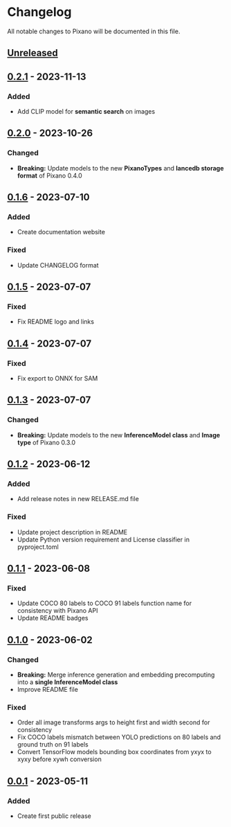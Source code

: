 # Changelog

All notable changes to Pixano will be documented in this file.

## [Unreleased]

## [0.2.1] - 2023-11-13

### Added

- Add CLIP model for **semantic search** on images

## [0.2.0] - 2023-10-26

### Changed

- **Breaking:** Update models to the new **PixanoTypes** and **lancedb storage format** of Pixano 0.4.0

## [0.1.6] - 2023-07-10

### Added

- Create documentation website

### Fixed

- Update CHANGELOG format

## [0.1.5] - 2023-07-07

### Fixed

- Fix README logo and links

## [0.1.4] - 2023-07-07

### Fixed

- Fix export to ONNX for SAM

## [0.1.3] - 2023-07-07

### Changed

- **Breaking:** Update models to the new **InferenceModel class** and **Image type** of Pixano 0.3.0

## [0.1.2] - 2023-06-12

### Added

- Add release notes in new RELEASE.md file

### Fixed

- Update project description in README
- Update Python version requirement and License classifier in pyproject.toml

## [0.1.1] - 2023-06-08

### Fixed

- Update COCO 80 labels to COCO 91 labels function name for consistency with Pixano API
- Update README badges

## [0.1.0] - 2023-06-02

### Changed

- **Breaking:** Merge inference generation and embedding precomputing into a **single InferenceModel class**
- Improve README file

### Fixed

- Order all image transforms args to height first and width second for consistency
- Fix COCO labels mismatch between YOLO predictions on 80 labels and ground truth on 91 labels
- Convert TensorFlow models bounding box coordinates from yxyx to xyxy before xywh conversion

## [0.0.1] - 2023-05-11

### Added

- Create first public release

[Unreleased]: https://github.com/pixano/pixano/compare/main...develop
[0.2.1]: https://github.com/pixano/pixano-inference/compare/v0.2.0...v0.2.1
[0.2.0]: https://github.com/pixano/pixano-inference/compare/v0.1.6...v0.2.0
[0.1.6]: https://github.com/pixano/pixano-inference/compare/v0.1.5...v0.1.6
[0.1.5]: https://github.com/pixano/pixano-inference/compare/v0.1.4...v0.1.5
[0.1.4]: https://github.com/pixano/pixano-inference/compare/v0.1.3...v0.1.4
[0.1.3]: https://github.com/pixano/pixano-inference/compare/v0.1.2...v0.1.3
[0.1.2]: https://github.com/pixano/pixano-inference/compare/v0.1.1...v0.1.2
[0.1.1]: https://github.com/pixano/pixano-inference/compare/v0.1.0...v0.1.1
[0.1.0]: https://github.com/pixano/pixano-inference/compare/v0.0.1...v0.1.0
[0.0.1]: https://github.com/pixano/pixano-inference/releases/tag/v0.0.1
